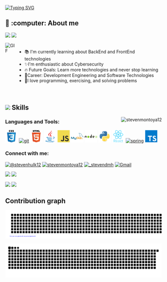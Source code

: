 <a href="https://git.io/typing-svg"><img src="https://readme-typing-svg.demolab.com?font=Arial&weight=500&size=40&duration=3500&pause=1500&color=FFFFFF&center=true&vCenter=true&random=false&width=1000&height=60&lines=Hi%2C+I%C2%B4m+Steven+Montoya+%F0%9F%92%AC" alt="Typing SVG" /></a>

<h2>🌱 :computer: About me</h2>
 <p align="left">
 
  <img src="https://img.shields.io/badge/Focus-Backend%20Development-dodgerblue" />
  <img src="https://img.shields.io/badge/Languages-English Spanish-dodgerblue" /> 
</p>



<div style="display: flex; align-items: center;">
  <img align="right" alt="GIF" height="150 px" src="https://media.giphy.com/media/Ah3zHH7hvsSB2/giphy.gif" />

  <div>
    <ul>
      <li>📚 I'm currently learning about BackEnd and FrontEnd technologies</li>
      <li>✨I'm enthusiastic about Cybersecurity</li>
      <li>🔥	Future Goals: Learn more technologies and never stop learning</li>
      <li>🔧Career: Development Engineering and Software Technologies</li>
      <li>💓I love programming, exercising, and solving problems</li>
    </ul>
  </div>
</div>


<br>

## <img src="https://media2.giphy.com/media/QssGEmpkyEOhBCb7e1/giphy.gif?cid=ecf05e47a0n3gi1bfqntqmob8g9aid1oyj2wr3ds3mg700bl&rid=giphy.gif" width ="25"><b> Skills</b>


<p><img align="right" src="https://github-readme-stats.vercel.app/api/top-langs?username=stevenmontoya12&show_icons=true&locale=en&layout=compact" alt="stevenmontoya12" /></p>

<h3 align="left">Languages and Tools:</h3>
<p align="left">
<a href="https://www.w3schools.com/css/" target="_blank" rel="noreferrer"><img src="https://raw.githubusercontent.com/devicons/devicon/master/icons/css3/css3-original-wordmark.svg" alt="css3" width="40" height="40"/></a>
<a href="https://git-scm.com/" target="_blank" rel="noreferrer"><img src="https://www.vectorlogo.zone/logos/git-scm/git-scm-icon.svg" alt="git" width="40" height="40"/></a>
<a href="https://www.w3.org/html/" target="_blank" rel="noreferrer"><img src="https://raw.githubusercontent.com/devicons/devicon/master/icons/html5/html5-original-wordmark.svg" alt="html5" width="40" height="40"/></a>
<a href="https://www.java.com" target="_blank" rel="noreferrer"><img src="https://raw.githubusercontent.com/devicons/devicon/master/icons/java/java-original.svg" alt="java" width="40" height="40"/></a>
<a href="https://developer.mozilla.org/en-US/docs/Web/JavaScript" target="_blank" rel="noreferrer"><img src="https://raw.githubusercontent.com/devicons/devicon/master/icons/javascript/javascript-original.svg" alt="javascript" width="40" height="40"/></a>
<a href="https://www.mysql.com/" target="_blank" rel="noreferrer"><img src="https://raw.githubusercontent.com/devicons/devicon/master/icons/mysql/mysql-original-wordmark.svg" alt="mysql" width="40" height="40"/></a>
<a href="https://nodejs.org" target="_blank" rel="noreferrer"><img src="https://raw.githubusercontent.com/devicons/devicon/master/icons/nodejs/nodejs-original-wordmark.svg" alt="nodejs" width="40" height="40"/></a>
<a href="https://www.python.org" target="_blank" rel="noreferrer"><img src="https://raw.githubusercontent.com/devicons/devicon/master/icons/python/python-original.svg" alt="python" width="40" height="40"/></a>
<a href="https://reactjs.org/" target="_blank" rel="noreferrer"><img src="https://raw.githubusercontent.com/devicons/devicon/master/icons/react/react-original-wordmark.svg" alt="react" width="40" height="40"/></a>
<a href="https://spring.io/" target="_blank" rel="noreferrer"><img src="https://www.vectorlogo.zone/logos/springio/springio-icon.svg" alt="spring" width="40" height="40"/></a>
<a href="https://www.typescriptlang.org/" target="_blank" rel="noreferrer"><img src="https://raw.githubusercontent.com/devicons/devicon/master/icons/typescript/typescript-original.svg" alt="typescript" width="40" height="40"/></a>



 
 
</p>



<h3 align="left">Connect with me:</h3>
<p align="left">
<a href="https://twitter.com/@stevenhulk12" target="blank"><img align="center" src="https://raw.githubusercontent.com/rahuldkjain/github-profile-readme-generator/master/src/images/icons/Social/twitter.svg" alt="@stevenhulk12" height="30" width="40" /></a>
<a href="https://linkedin.com/in/stevenmontoya12" target="blank"><img align="center" src="https://raw.githubusercontent.com/rahuldkjain/github-profile-readme-generator/master/src/images/icons/Social/linked-in-alt.svg" alt="stevenmontoya12" height="30" width="40" /></a>
<a href="https://instagram.com/_stevendmh" target="blank"><img align="center" src="https://raw.githubusercontent.com/rahuldkjain/github-profile-readme-generator/master/src/images/icons/Social/instagram.svg" alt="_stevendmh" height="30" width="40" /></a>

<a href="mailto:stevenmontoya770@gmail.com" target="_blank">
  <img align="center" src="https://img.icons8.com/color/48/000000/gmail.png" alt="Gmail" height="40" width="40" /></a>






</p>




<p align="left">
<img src="https://img.shields.io/badge/Windows-0078D6?style=for-the-badge&logo=windows&logoColor=white"/>
<img src="https://img.shields.io/badge/Zorin%20OS-0CC1F3?style=for-the-badge&logo=zorin&logoColor=white"/>
</p>

<p align="left">
<img src="https://img.shields.io/badge/NVIDIA-GTX1660 TI-76B900?style=for-the-badge&logo=nvidia&logoColor=white"/>
<img src="https://img.shields.io/badge/AMD-Ryzen_7_5800X-ED1C24?style=for-the-badge&logo=amd&logoColor=white"/>
</p>



## Contribution graph

![gitartwork](gitartwork.svg)


<picture>
  <source media="(prefers-color-scheme: dark)" srcset="https://raw.githubusercontent.com/StevenMontoya12/StevenMontoya12/output/github-contribution-grid-snake-dark.svg">
  <source media="(prefers-color-scheme: light)" srcset="https://raw.githubusercontent.com/StevenMontoya12/StevenMontoya12/output/github-contribution-grid-snake.svg">
  <img alt="github contribution grid snake animation" src="https://raw.githubusercontent.com/StevenMontoya12/StevenMontoya12/output/github-contribution-grid-snake.svg">
</picture>
